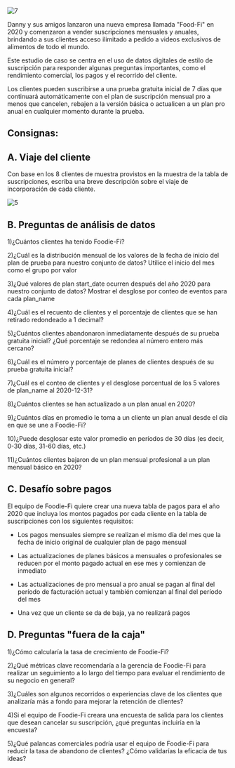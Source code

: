 
![7](https://user-images.githubusercontent.com/86261762/209027837-d90ccca6-b01e-47b7-8909-ec173c22e4b8.png)


Danny y sus amigos lanzaron una nueva empresa llamada "Food-Fi" en 2020 y comenzaron a vender suscripciones mensuales y anuales, brindando a sus clientes acceso ilimitado a pedido a videos exclusivos de alimentos de todo el mundo.

Este estudio de caso se centra en el uso de datos digitales de estilo de suscripción para responder algunas preguntas importantes, como el rendimiento comercial, los pagos y el recorrido del cliente.

Los clientes pueden suscribirse a una prueba gratuita inicial de 7 días que continuará automáticamente con el plan de suscripción mensual pro a menos que cancelen, rebajen a la versión básica o actualicen a un plan pro anual en cualquier momento durante la prueba.

## Consignas:

## A. Viaje del cliente

Con base en los 8 clientes de muestra provistos en la muestra de la tabla de suscripciones, escriba una breve descripción sobre el viaje de incorporación de cada cliente.





![5](https://user-images.githubusercontent.com/86261762/209961099-f667d263-af15-42ff-b04c-a953837c7c7d.png)




## B. Preguntas de análisis de datos

1)¿Cuántos clientes ha tenido Foodie-Fi?

2)¿Cuál es la distribución mensual de los valores de la fecha de inicio del plan de prueba para nuestro conjunto de datos? Utilice el inicio del mes como el grupo por valor

3)¿Qué valores de plan start_date ocurren después del año 2020 para nuestro conjunto de datos? Mostrar el desglose por conteo de eventos para cada plan_name

4)¿Cuál es el recuento de clientes y el porcentaje de clientes que se han retirado redondeado a 1 decimal?

5)¿Cuántos clientes abandonaron inmediatamente después de su prueba gratuita inicial? ¿Qué porcentaje se redondea al número entero más cercano?

6)¿Cuál es el número y porcentaje de planes de clientes después de su prueba gratuita inicial?

7)¿Cuál es el conteo de clientes y el desglose porcentual de los 5 valores de plan_name al 2020-12-31?

8)¿Cuántos clientes se han actualizado a un plan anual en 2020?

9)¿Cuántos días en promedio le toma a un cliente un plan anual desde el día en que se une a Foodie-Fi?

10)¿Puede desglosar este valor promedio en períodos de 30 días (es decir, 0-30 días, 31-60 días, etc.)

11)¿Cuántos clientes bajaron de un plan mensual profesional a un plan mensual básico en 2020?

## C. Desafío sobre pagos 

El equipo de Foodie-Fi quiere crear una nueva tabla de pagos para el año 2020 que incluya los montos pagados por cada cliente en la tabla de suscripciones con los siguientes requisitos:

- Los pagos mensuales siempre se realizan el mismo día del mes que la fecha de inicio original de cualquier plan de pago mensual

- Las actualizaciones de planes básicos a mensuales o profesionales se reducen por el monto pagado actual en ese mes y comienzan de inmediato

- Las actualizaciones de pro mensual a pro anual se pagan al final del período de facturación actual y también comienzan al final del período del mes

- Una vez que un cliente se da de baja, ya no realizará pagos

## D. Preguntas "fuera de la caja"

1)¿Cómo calcularía la tasa de crecimiento de Foodie-Fi?

2)¿Qué métricas clave recomendaría a la gerencia de Foodie-Fi para realizar un seguimiento a lo largo del tiempo para evaluar el rendimiento de su negocio en general?

3)¿Cuáles son algunos recorridos o experiencias clave de los clientes que analizaría más a fondo para mejorar la retención de clientes?

4)Si el equipo de Foodie-Fi creara una encuesta de salida para los clientes que desean cancelar su suscripción, ¿qué preguntas incluiría en la encuesta?

5)¿Qué palancas comerciales podría usar el equipo de Foodie-Fi para reducir la tasa de abandono de clientes? ¿Cómo validarías la eficacia de tus ideas?
